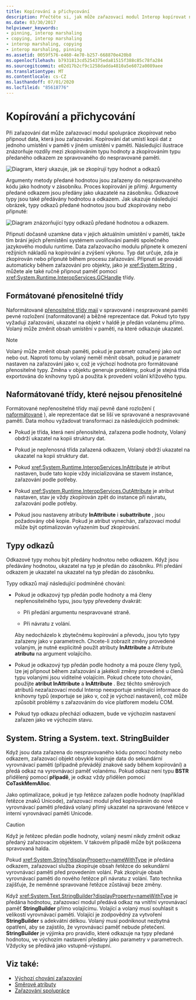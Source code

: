 ```yaml
---
title: Kopírování a přichycování
description: Přečtěte si, jak může zařazovací modul Interop kopírovat nebo připnout data, která jsou zařazování. Kopírování dat umístí kopii dat z jednoho umístění v paměti do jiného umístění.
ms.date: 03/30/2017
helpviewer_keywords:
- pinning, interop marshaling
- copying, interop marshaling
- interop marshaling, copying
- interop marshaling, pinning
ms.assetid: 0059f576-e460-4e70-b257-668870e420b8
ms.openlocfilehash: b7931813cd5254375eda81515f388c85c78fa284
ms.sourcegitcommit: e02d17b2cf9c1258dadda4810a5e6072a0089aee
ms.translationtype: MT
ms.contentlocale: cs-CZ
ms.lasthandoff: 07/01/2020
ms.locfileid: "85618776"
---
```

# <a name="copying-and-pinning"></a>Kopírování a přichycování

Při zařazování dat může zařazovací modul spolupráce zkopírovat nebo připnout data, která jsou zařazování. Kopírování dat umístí kopii dat z jednoho umístění v paměti v jiném umístění v paměti. Následující ilustrace znázorňuje rozdíly mezi zkopírováním typu hodnoty a zkopírováním typu předaného odkazem ze spravovaného do nespravované paměti.

![Diagram, který ukazuje, jak se zkopírují typy hodnot a odkazů](./media/copying-and-pinning/interop-marshal-copy.gif)

Argumenty metody předané hodnotou jsou zařazeny do nespravovaného kódu jako hodnoty v zásobníku. Proces kopírování je přímý. Argumenty předané odkazem jsou předány jako ukazatelé na zásobníku. Odkazové typy jsou také předávány hodnotou a odkazem. Jak ukazuje následující obrázek, typy odkazů předané hodnotou jsou buď zkopírovány nebo připnuté:

![Diagram znázorňující typy odkazů předané hodnotou a odkazem.](./media/copying-and-pinning/interop-marshal-reference-pin.gif)

Připnutí dočasně uzamkne data v jejich aktuálním umístění v paměti, takže tím brání jejich přemístění systémem uvolňování paměti společného jazykového modulu runtime. Data zařazovacího modulu připnete k omezení režijních nákladů na kopírování a zvýšení výkonu. Typ dat určuje, zda je zkopírován nebo připnuté během procesu zařazování.  Připnutí se provádí automaticky během zařazování pro objekty, jako je <xref:System.String> , můžete ale také ručně připnout paměť pomocí <xref:System.Runtime.InteropServices.GCHandle> třídy.

## <a name="formatted-blittable-classes"></a>Formátované přenositelné třídy

Naformátované [přenositelné třídy mají](blittable-and-non-blittable-types.md) v spravované i nespravované paměti pevné rozložení (naformátované) a běžné reprezentace dat. Pokud tyto typy vyžadují zařazování, ukazatel na objekt v haldě je předán volanému přímo. Volaný může změnit obsah umístění v paměti, na které odkazuje ukazatel.

> [!NOTE]
> Volaný může změnit obsah paměti, pokud je parametr označený jako out nebo out. Naproti tomu by volaný neměl měnit obsah, pokud je parametr nastaven na zařazování jako v, což je výchozí hodnota pro formátované přenositelné typy. Změna v objektu generuje problémy, pokud je stejná třída exportována do knihovny typů a použita k provedení volání křížového typu.

## <a name="formatted-non-blittable-classes"></a>Naformátované třídy, které nejsou přenositelné

Formátované nepřenositelné třídy mají pevně dané rozložení ( [naformátované](blittable-and-non-blittable-types.md) ), ale reprezentace dat se liší ve spravované a nespravované paměti. Data mohou vyžadovat transformaci za následujících podmínek:

- Pokud je třída, která není přenositelná, zařazena podle hodnoty, Volaný obdrží ukazatel na kopii struktury dat.

- Pokud je nepřenosná třída zařazená odkazem, Volaný obdrží ukazatel na ukazatel na kopii struktury dat.

- Pokud <xref:System.Runtime.InteropServices.InAttribute> je atribut nastaven, bude tato kopie vždy inicializována se stavem instance, zařazování podle potřeby.

- Pokud <xref:System.Runtime.InteropServices.OutAttribute> je atribut nastaven, stav je vždy zkopírován zpět do instance při návratu, zařazování podle potřeby.

- Pokud jsou nastaveny atributy **InAttribute** i **subattribute** , jsou požadovány obě kopie. Pokud je atribut vynechán, zařazovací modul může být optimalizován vyřazením buď zkopírování.

## <a name="reference-types"></a>Typy odkazů

Odkazové typy mohou být předány hodnotou nebo odkazem. Když jsou předávány hodnotou, ukazatel na typ je předán do zásobníku. Při předání odkazem je ukazatel na ukazatel na typ předán do zásobníku.

Typy odkazů mají následující podmíněné chování:

- Pokud je odkazový typ předán podle hodnoty a má členy nepřenositelného typu, jsou typy převedeny dvakrát:

  - Při předání argumentu nespravované straně.

  - Při návratu z volání.

  Aby nedocházelo k zbytečnému kopírování a převodu, jsou tyto typy zařazeny jako v parametrech. Chcete-li zobrazit změny provedené volaným, je nutné explicitně použít atributy **InAttribute** a Attribute **atributu** na argument volajícího.

- Pokud je odkazový typ předán podle hodnoty a má pouze členy typů, lze jej připnout během zařazování a jakékoli změny provedené u členů typu volanými jsou viditelné volajícím. Pokud chcete toto chování, použijte **atribut InAttribute** a **InAttribute** . Bez těchto směrových atributů nezařazovací modul Interop neexportuje směrující informace do knihovny typů (exportuje se jako v, což je výchozí nastavení), což může způsobit problémy s zařazováním do více platforem modelu COM.

- Pokud typ odkazu přechází odkazem, bude ve výchozím nastavení zařazen jako ve výchozím stavu.

## <a name="systemstring-and-systemtextstringbuilder"></a>System. String a System. text. StringBuilder

Když jsou data zařazena do nespravovaného kódu pomocí hodnoty nebo odkazem, zařazovací objekt obvykle kopíruje data do sekundární vyrovnávací paměti (případně převádějí znakové sady během kopírování) a předá odkaz na vyrovnávací paměť volanému. Pokud odkaz není typu **BSTR** přidělený pomocí **případě**, je odkaz vždy přidělen pomocí **CoTaskMemAlloc**.

Jako optimalizace, pokud je typ řetězce zařazen podle hodnoty (například řetězce znaků Unicode), zařazovací modul před kopírováním do nové vyrovnávací paměti předává volaný přímý ukazatel na spravované řetězce v interní vyrovnávací paměti Unicode.

> [!CAUTION]
> Když je řetězec předán podle hodnoty, volaný nesmí nikdy změnit odkaz předaný zařazovacím objektem. V takovém případě může být poškozena spravovaná halda.

Pokud <xref:System.String?displayProperty=nameWithType> je předána odkazem, zařazovací služba zkopíruje obsah řetězce do sekundární vyrovnávací paměti před provedením volání. Pak zkopíruje obsah vyrovnávací paměti do nového řetězce při návratu z volání. Tato technika zajišťuje, že neměnné spravované řetězce zůstávají beze změny.

Když <xref:System.Text.StringBuilder?displayProperty=nameWithType> je předána hodnotou, zařazovací modul předává odkaz na vnitřní vyrovnávací paměť **StringBuilder** přímo volajícímu. Volající a volaný musí souhlasit s velikostí vyrovnávací paměti. Volající je zodpovědný za vytvoření **StringBuilder** s adekvátní délkou. Volaný musí podniknout nezbytná opatření, aby se zajistilo, že vyrovnávací paměť nebude přetečení. **StringBuilder** je výjimka pro pravidlo, které odkazuje na typy předané hodnotou, ve výchozím nastavení předány jako parametry v parametrech. Vždycky se předává jako vstupně-výstupní.

## <a name="see-also"></a>Viz také:

- [Výchozí chování zařazování](default-marshaling-behavior.md)
- [Směrové atributy](https://docs.microsoft.com/previous-versions/dotnet/netframework-4.0/77e6taeh(v=vs.100))
- [Zařazování spolupráce](interop-marshaling.md)
